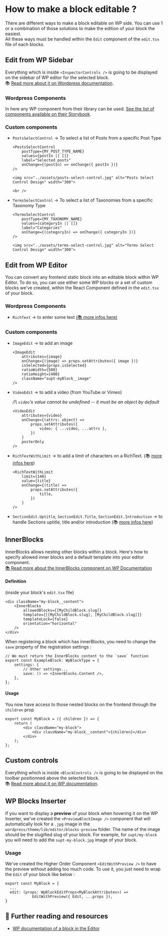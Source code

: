 # How to make a block editable ?

There are different ways to make a block editable on WP side. You can use 1 or a combination of those solutions to make the edition of your block the easiest.<br />
All these ways must be handled within the `Edit` component of the `edit.tsx` file of each blocks.

## Edit from WP Sidebar

Everything which is inside `<InspectorControls />` is going to be displayed on the sidebar of WP editor for the selected block.<br />
📚 [Read more about it on Wordpress documentation](https://github.com/WordPress/gutenberg/blob/HEAD/packages/block-editor/src/components/inspector-controls/README.md).

### Wordpress Components

In here any WP component from their library can be used. [See the list of components available on their Storybook](https://wordpress.github.io/gutenberg/?path=/docs/docs-introduction--page).

### Custom components

- `PostsSelectControl` → To select a list of Posts from a specific Post Type

    ```tsx
    <PostsSelectControl
    	postType={MY_POST_TYPE_NAME}
    	values={postIn || []}
    	label="Selected posts"
    	onChange={(postIn) => onChange({ postIn })}
    />
    ```

      <img src="../assets/posts-select-control.jpg" alt="Posts Select Control Design" width="300">

      <br />

- `TermsSelectControl` → To select a list of Taxonomies from a specific Taxonomy Type

    ```tsx
    <TermsSelectControl
    	postType={MY_TAXONOMY_NAME}
    	values={categoryIn || []}
    	label="Categories"
    	onChange={(categoryIn) => onChange({ categoryIn })}
    />
    ```

      <img src="../assets/terms-select-control.jpg" alt="Terms Select Control Design" width="300">

## Edit from WP Editor

You can convert any frontend static block into an editable block within WP Editor. To do so, you can use either some WP blocks or a set of custom blocks we've created, within the React Component defined in the `edit.tsx` of your block.

### Wordpress Components

- `RichText` → to enter some text [(📚 more infos here)](https://github.com/WordPress/gutenberg/blob/trunk/docs/reference-guides/richtext.md)

### Custom components

- `ImageEdit` → to add an image

    ```tsx
    <ImageEdit
    	attributes={image}
    	onChange={(image) => props.setAttributes({ image })}
    	isSelected={props.isSelected}
    	ratioWidth={500}
    	ratioHeight={400}
    	className="supt-myBlock__image"
    />
    ```

- `VideoEdit` → to add a video (from YouTube or Vimeo)

    _/!\ `video`'s value cannot be undefined -- it must be an object by default_

    ```tsx
    <VideoEdit
    	attributes={video}
    	onChange={(attrs: object) =>
    		props.setAttributes({
    			video: { ...video, ...attrs },
    		})
    	}
    	posterOnly
    />
    ```

- `RichTextWithLimit` → to add a limit of characters on a RichText. (📚 [more infos here](../../wordpress/theme/lib/editor/components/RichTextWithLimit/README.md))

    ```tsx
    <RichTextWithLimit
    	limit={140}
    	value={title}
    	onChange={(title) =>
    		props.setAttributes({
    			title,
    		})
    	}
    />
    ```

- `SectionEdit.Uptitle`, `SectionEdit.Title`, `SectionEdit.Introduction` → to handle Sections uptitle, title and/or introduction (📚 [more infos here](../features/helpers.md))

## InnerBlocks

InnerBlocks allows nesting other blocks within a block. Here's how to specify allowed inner blocks and a default template into your editor component.<br />
[📚 Read more about the InnerBlocks component on WP Documentation](https://github.com/WordPress/gutenberg/blob/875628f63a84abc5d60efc727994b75547ab6a5e/packages/block-editor/src/components/inner-blocks/README.md)

#### Definition

(inside your block's `edit.tsx` file)

```tsx
<div className="my-block__content">
	<InnerBlocks
		allowedBlocks={[MyChildBlock.slug]}
		template={[[MyChildBlock.slug], [MyChildBlock.slug]]}
		templateLock={false}
		orientation="horizontal"
	/>
</div>
```

When registering a block which has innerBlocks, you need to change the `save` property of the registration settings :

```tsx
// We must return the InnerBlocks content to the `save` function
export const ExampleBlock: WpBlockType = {
	settings: {
		// Other settings...
		save: () => <InnerBlocks.Content />,
	},
};
```

#### Usage

You now have access to those nested blocks on the frontend through the `children` prop

```tsx
export const MyBlock = ({ children }) => {
	return (
		<div className="my-block">
			<div className="my-block__content">{children}</div>
		</div>
	);
};
```

## Custom controls

Everything which is inside `<BlockControls />` is going to be displayed on the toolbar positionned above the selected block.<br />
📚 [Read more about it on WP documentation](https://github.com/WordPress/gutenberg/tree/trunk/packages/block-editor/src/components/block-controls).

## WP Blocks Inserter

If you want to display a **preview** of your block when hovering it on the WP Inserter, we've created the `<PreviewBlockImage />` component that will automatically look for a `.jpg` image in the `wordpress/theme/lib/editor/blocks-preview` folder. The name of the image should be the slugified slug of your block. For example, for `supt/my-block` you will need to add the `supt-my-block.jpg` image of your block.

### Usage

We've created the Higher Order Component `<EditWithPreview />` to have the preview without adding too much code. To use it, you just need to wrap the `Edit` of your block like below :

```tsx
export const MyBlock = {
  ...
  edit: (props: WpBlockEditProps<MyBlockAttributes>) =>
			EditWithPreview({ Edit, ...props }),
}
```

## 🔗 Further reading and resources

- [WP documentation of a block in the Editor](https://developer.wordpress.org/block-editor/getting-started/fundamentals/block-in-the-editor/)
